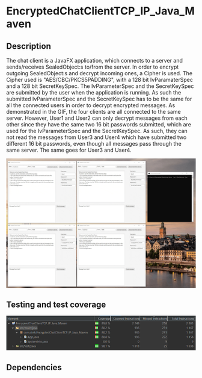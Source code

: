 # EncryptedChatClientTCP_IP_Java_Maven
## Description
The chat client is a JavaFX application, which connects to a server and sends/receives SealedObject:s to/from the server. 
In order to encrypt outgoing SealedObject:s and decrypt incoming ones, a Cipher is used.
The Cipher used is "AES/CBC/PKCS5PADDING", with a 128 bit IvParamaterSpec and a 128 bit SecretKeySpec.
The IvParameterSpec and the SecretKeySpec are submitted by the user when the application is running.
As such the submitted IvParameterSpec and the SecretKeySpec has to be the same for all the connected users in order to decrypt encrypted messages.
As demonstrated in the GIF, the four clients are all connected to the same server. However, User1 and User2 can only decrypt messages from each other since they have the same two 16 bit passwords submitted, which are used for the IvParameterSpec and the SecretKeySpec. As such, they can not read the messages from User3 and User4 which have submitted two different 16 bit passwords, even though all messages pass through the same server. The same goes for User3 and User4. 

![GIF showing demo of the chat client](https://github.com/Alex01234/EncryptedChatClientTCP_IP_Java_Maven/blob/master/EncryptedChatClient_demo.gif?)

## Testing and test coverage 
![Image showing test coverage of 80,8% for class App.java](https://github.com/Alex01234/EncryptedChatClientTCP_IP_Java_Maven/blob/master/EncryptedChatClientTCP_IP_Java_Maven_test_coverage.PNG?raw=true)

## Dependencies
